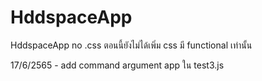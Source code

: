 # HddspaceApp
HddspaceApp no .css 
  ตอนนี้ยังไม่ได้เพิ่ม css มี functional เท่านั้น 
  
  17/6/2565 
    - add command argument app ใน test3.js
